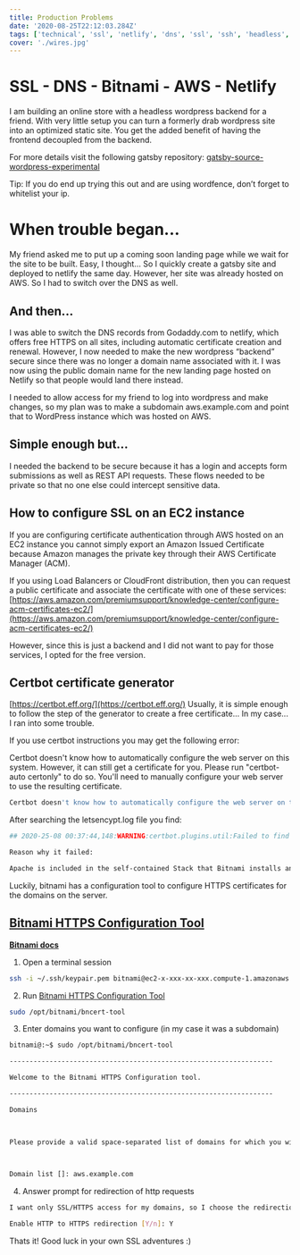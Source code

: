 ```yaml
---
title: Production Problems
date: '2020-08-25T22:12:03.284Z'
tags: ['technical', 'ssl', 'netlify', 'dns', 'ssl', 'ssh', 'headless', 'wordpress', 'graphql', 'gatsby', 'aws', 'bitnami', 'certificate']
cover: './wires.jpg'
---
```


# SSL - DNS - Bitnami - AWS - Netlify

I am building an online store with a headless wordpress backend for a friend. With very little setup you can turn a formerly drab wordpress site into an optimized static site. You get the added benefit of having the frontend decoupled from the backend.

For more details visit the following gatsby repository: [gatsby-source-wordpress-experimental](gatsby-source-wordpress-experimental/blob/master/docs/getting-started.md)

Tip: If you do end up trying this out and are using wordfence, don’t forget to whitelist your ip.

# When trouble began...

My friend asked me to put up a coming soon landing page while we wait for the site to be built.  Easy, I thought... So I quickly create a gatsby site and deployed to netlify the same day.  However, her site was already hosted on AWS.  So I had to switch over the DNS as well.

## And then...

I was able to switch the DNS records from Godaddy.com to netlify, which offers free HTTPS on all sites, including automatic certificate creation and renewal. However, I now needed to make the new wordpress “backend” secure since there was no longer a domain name associated with it. I was now using the public domain name for the new landing page hosted on Netlify so that people would land there instead. 

I needed to allow access for my friend to log into wordpress and make changes, so my plan was to make a subdomain aws.example.com and point that to WordPress instance which was hosted on AWS. 

## Simple enough but…

I needed the backend to be secure because it has a login and accepts form submissions as well as REST API requests. These flows needed to be private so that no one else could intercept sensitive data.

## How to configure SSL on an EC2 instance

If you are configuring certificate authentication through AWS hosted on an EC2 instance you cannot simply export an Amazon Issued Certificate because Amazon manages the private key through their AWS Certificate Manager (ACM).

If you using Load Balancers or CloudFront distribution, then you can request a public certificate and associate the certificate with one of these services: [https://aws.amazon.com/premiumsupport/knowledge-center/configure-acm-certificates-ec2/](https://aws.amazon.com/premiumsupport/knowledge-center/configure-acm-certificates-ec2/)

  

However, since this is just a backend and I did not want to pay for those services, I opted for the free version.

## Certbot certificate generator

[https://certbot.eff.org/](https://certbot.eff.org/)
Usually, it is simple enough to follow the step of the generator to create a free certificate...  In my case... I ran into some trouble.

If you use certbot instructions you may get the following error: 

Certbot doesn't know how to automatically configure the web server on this system. However, it can still get a certificate for you. Please run "certbot-auto certonly" to do so. You'll need to manually configure your web server to use the resulting certificate.

```bash
Certbot doesn't know how to automatically configure the web server on this system. However, it can still get a certificate for you. Please run "certbot-auto certonly" to do so. You'll need to manually configure your web server to use the resulting certificate.
```
  

After searching the letsencypt.log file you find:

```bash
## 2020-25-08 00:37:44,148:WARNING:certbot.plugins.util:Failed to find apache2ctl in PATH:

Reason why it failed:

Apache is included in the self-contained Stack that Bitnami installs and is located at /opt/bitnami/apache2/ and the apache2ctl is at /opt/bitnami/apache2/bin/apachectl.
```
Luckily, bitnami has a configuration tool to configure HTTPS certificates for the domains on the server.

## **[Bitnami HTTPS Configuration Tool](https://docs.bitnami.com/aws/how-to/understand-bncert/)**
**[Bitnami docs](https://docs.bitnami.com/aws/how-to/understand-bncert/)**


1. Open a terminal session
```bash
ssh -i ~/.ssh/keypair.pem bitnami@ec2-x-xxx-xx-xxx.compute-1.amazonaws.com
```

2. Run [Bitnami HTTPS Configuration Tool](https://docs.bitnami.com/aws/how-to/understand-bncert/)

```bash
sudo /opt/bitnami/bncert-tool
```

3. Enter domains you want to configure (in my case it was a subdomain)
```bash
bitnami@:~$ sudo /opt/bitnami/bncert-tool

------------------------------------------------------------------

Welcome to the Bitnami HTTPS Configuration tool.

------------------------------------------------------------------

Domains

  

Please provide a valid space-separated list of domains for which you wish to configure your web server.

  

Domain list []: aws.example.com
```
4. Answer prompt for redirection of http requests
```bash
I want only SSL/HTTPS access for my domains, so I choose the redirection.

Enable HTTP to HTTPS redirection [Y/n]: Y
```
Thats it!   Good luck in your own SSL adventures :)
